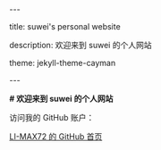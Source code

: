 \---

title: suwei's personal website

description: 欢迎来到 suwei 的个人网站

theme: jekyll-theme-cayman

\---



**# 欢迎来到 suwei 的个人网站**



访问我的 GitHub 账户：



[LI-MAX72 的 GitHub 首页](*https://github.com/LI-MAX72*)